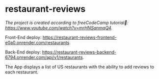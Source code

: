 # restaurant-reviews

*The project is created according to freeCodeCamp tutorial💖: https://www.youtube.com/watch?v=mrHNSanmqQ4.*

Front-End deploy: https://restaurant-reviews-frontend-e0a0.onrender.com/restaurants.

Back-End deploy: https://restaurant-reviews-backend-6794.onrender.com/api/v1/restaurants.

The App displays a list of US restaurants with the ability to add reviews to each restaurant.
